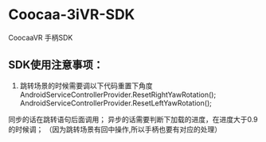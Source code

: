 # Coocaa-3iVR-SDK
CoocaaVR 手柄SDK

## SDK使用注意事项：
1. 跳转场景的时候需要调以下代码重置下角度
AndroidServiceControllerProvider.ResetRightYawRotation();
AndroidServiceControllerProvider.ResetLeftYawRotation();

同步的话在跳转语句后面调用；
异步的话需要判断下加载的进度，在进度大于0.9的时候调；
（因为跳转场景有回中操作,所以手柄也要有对应的处理）
